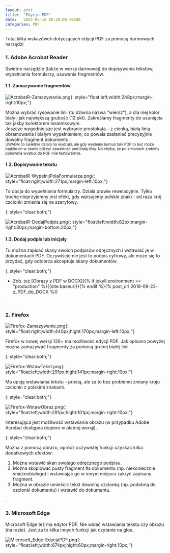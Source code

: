 ```yaml
---
layout: post
title:  "Edycja PDF"
date:   2024-05-16 08:20:00 +0100
categories: PDF
---
```


Tutaj kilka wskazówek dotyczących edycji PDF za pomocą darmowych narzędzi

### 1. Adobe Acrobat Reader

Świetne narzędzie (także w wersji darmowej) do dopisywania tekstów, wypełniania formularzy, usuwania fragmentów.

#### 1.1. Zamazywanie fragmentów


![AcrobatR-Zamazywanie.png]({{site.baseurl}}/assets/img/AcrobatR-Zamazywanie.png "AcrobatR-Zamazywanie.png"){: 
style="float:left;width:248px;margin-right:10px;"}


Można wybrać rysowanie linii (tu dziwna nazwa "wiersz"), a dla niej kolor biały i jak największą grubość (12 pkt). Zakreślamy fragmenty do usunięcia tak jakby korektorem tasiemkowym.  
Jeszcze wygodniejsze jest wybranie prostokąta - z cienką, białą linią obramowania i białym wypełnieniem, co powala zasłaniać precyzyjnie dowolny fragment dokumentu.  
<small>UWAGA: to świetnie działa na wydruki, ale gdy wyślemy komuś taki PDF to być może będzie on w stanie odkryć zawartość pod białą linią. No chyba, że po zmianach zrobimy ponownie wydruk do PDF (nie testowałem).</small>

#### 1.2. Dopisywanie tekstu

![AcrobatR-WypelnijPolaFormularza.png]({{site.baseurl}}/assets/img/AcrobatR-WypelnijPolaFormularza.png "AcrobatR-WypelnijPolaFormularza.png"){: 
style="float:right;width:271px;margin-left:10px;"}

To opcja do wypełniania formularzy. Działa prawie rewelacyjnie. Tylko trochę nieprzyjemny jest efekt, gdy wpisujemy polskie znaki - od razu krój czcionki zmienia się na szeryfowy.

{: style="clear:both;"}

![AcrobatR-DodajPodpis.png]({{site.baseurl}}/assets/img/AcrobatR-DodajPodpis.png "AcrobatR-DodajPodpis.png"){: 
style="float:left;width:82px;margin-right:30px;margin-bottom:20px;"}

#### 1.3. Dodaj podpis lub inicjały

Tu można zapisać skany swoich podpisów odręcznych i wstawiać je w dokumentach PDF. Oczywiście nie jest to podpis cyfrowy, ale może się to przydać, gdy odbiorca akceptuje skany dokumentów.

{: style="clear:both;"}


* Zob. też [Obrazy z PDF w DOCX]({% if jekyll.environment == "production" %}{{site.baseurl}}{% endif %}{% post_url 2019-09-23-z_PDF_do_DOCX %})


.

### 2. Firefox


![Firefox-Zamazywanie.png]({{site.baseurl}}/assets/img/Firefox-Zamazywanie.png "Firefox-Zamazywanie.png"){: 
style="float:right;width:440px;hight:170px;margin-left:10px;"}


Firefox w nowej wersji 126+ ma możliwość edycji PDF. Jak opisano powyżej można zamazywać fragmenty za pomocą grubej białej linii.


{: style="clear:both;"}


![Firefox-WstawTekst.png]({{site.baseurl}}/assets/img/Firefox-WstawTekst.png "Firefox-WstawTekst.png"){: 
style="float:left;width:291px;hight:141px;margin-right:10px;"}

Ma opcję wstawiania tekstu - prostą, ale za to bez problemu zmiany kroju czcionki z polskimi znakami.

{: style="clear:both;"}

![Firefox-WstawObraz.png]({{site.baseurl}}/assets/img/Firefox-WstawObraz.png "Firefox-WstawObraz.png"){: 
style="float:left;width:291px;hight:101px;margin-right:10px;"}

Interesująca jest możliwość wstawiania obrazu (w przypadku Adobe Acrobat dostępna dopiero w płatnej wersji). 

{: style="clear:both;"}

Można z pomocą obrazu, oprócz oczywistej funkcji uzyskać kilka dodatkowych efektów:

1. Można wstawić skan swojego odręcznego podpisu.
2. Można skopiować pusty fragment tła dokumentu (np. niekoniecznie śnieżnobiałego) i wstawiając go w innym miejscu zakryć zapisany fragment.
3. Można w obrazie umieścić tekst dowolną czcionką (np. podobną do czcionki dokumentu) i wstawić do dokumentu.

.

### 3. Microsoft Edge

Microsoft Edge też ma edytor PDF. Nie widać wstawiania tekstu czy obrazu (na razie). Jest za to kilka innych funkcji jak czytanie na głos.


![Microsoft_Edge-EdycjaPDF.png]({{site.baseurl}}/assets/img/Microsoft_Edge-EdycjaPDF.png "Microsoft_Edge-EdycjaPDF.png"){: 
style="float:left;width:674px;hight:60px;margin-right:10px;"}
 

<!-- {% unless jekyll.environment %} -->
<script>

(function() {
  const images = document.getElementsByTagName('img'); 
  for(let i = 0; i < images.length; i++) {
    images[i].src = images[i].src.replace('%7B%7Bsite.baseurl%7D%7D','..');
  } //{{site.baseurl}} - without spaces!  
})();

</script>
<!-- {% endunless %} -->